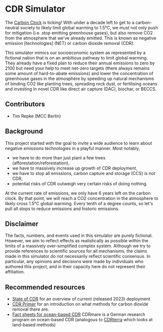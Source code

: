 # CDR Simulator
The [Carbon Clock](https://www.mcc-berlin.net/en/research/co2-budget.html) is ticking!
With under a decade left to get to a carbon-neutral society to likely limit global warming to 1.5°C, 
we must not only push for mitigation (i.e. stop emitting greenhouse gases), but also remove CO2 from the atmosphere
that we've already emitted.
This is known as negative emission [technologies] (NET) or carbon dioxide removal (CDR).

This simulator mimics our socioeconomic system as represented by a fictional nation that is on an ambitious pathway to limit global warming.
They already have a fixed plan to reduce their annual emissions to zero by 2100 but need your help to meet net-zero targets
(there always remains some amount of hard-to-abate emissions) and lower the concentration of greenhouse gases in the atmosphere
by speeding up natural mechanisms of binding CO2 like planting trees, spreading rock dust, or fertilising oceans and
investing in novel CDR like direct air capture (DAC), biochar, or BECCS.

## Contributors

* Tim Repke (MCC Berlin)

## Background
This project started with the goal to invite a wide audience to learn about negative emissions technologies in a playful manner.
Most notably, 
* we have to do more than just plant a few trees (afforestation/reforestation),
* we have to massively increase up growth of CDR deployment,
* we have to stop all emissions, carbon capture and storage (CCS) is *not* CDR,
* potential risks of CDR outweigh very certain risks of doing nothing.

At the current rate of emissions, we only have 6 years left on the carbon clock.
By that point, we will reach a CO2 concentration in the atmosphere to likely cross 1.5°C global warming.
Every tenth of a degree counts, so let's pull all stops to reduce emissions and historic emissions.

## Disclaimer
The facts, numbers, and events used in this simulator are purely fictional.
However, we aim to reflect effects as realistically as possible within the limits of a massively over-simplified complex system.
Although we try to provide references to scientific sources for all mechanisms, the claims made in this simulator do not necessarily reflect scientific consensus.
In particular, any opinions and decisions were made by individuals who authored this project, and in their capacity here do not represent their affiliation.

## Recommended resources

* [State of CDR](https://www.stateofcdr.org/) for an overview of current (released 2023) deployment 
* [CDR Primer](https://cdrprimer.org/) for an introduction on what methods for carbon dioxide removal there are.
* [Fact sheets for ocean-based CDR](https://cdrmare.de/materialien/) CDRmare is a German research program on ocean-based CDR (analogous to [CDRterra](https://cdrterra.de/) which looks at land-based methods)
